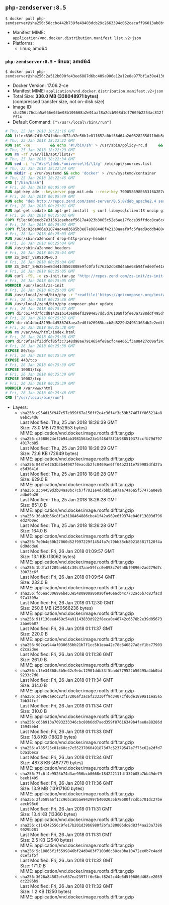 ## `php-zendserver:8.5`

```console
$ docker pull php-zendserver@sha256:58ccbc442b739fe49403dcb29c2663394c052cacaff96013ab8bfc61e7d056ed
```

-	Manifest MIME: `application/vnd.docker.distribution.manifest.list.v2+json`
-	Platforms:
	-	linux; amd64

### `php-zendserver:8.5` - linux; amd64

```console
$ docker pull php-zendserver@sha256:2a512b090fe43ee6887d6bc409a906e12a12e8e977bf1a39e4136d2af520c938
```

-	Docker Version: 17.06.2-ce
-	Manifest MIME: `application/vnd.docker.distribution.manifest.v2+json`
-	Total Size: **338.0 MB (338048971 bytes)**  
	(compressed transfer size, not on-disk size)
-	Image ID: `sha256:76cba5a666e03be08b106668a2e01aaf8a2dcb908d1df7669b2254ac812fff74`
-	Default Command: `["\/usr\/local\/bin\/run"]`

```dockerfile
# Thu, 25 Jan 2018 18:22:16 GMT
ADD file:636a7d1b374fb6ccd672a92e56b1e811652a0bf56d64a2d08282850110db548f in / 
# Thu, 25 Jan 2018 18:22:22 GMT
RUN set -xe 		&& echo '#!/bin/sh' > /usr/sbin/policy-rc.d 	&& echo 'exit 101' >> /usr/sbin/policy-rc.d 	&& chmod +x /usr/sbin/policy-rc.d 		&& dpkg-divert --local --rename --add /sbin/initctl 	&& cp -a /usr/sbin/policy-rc.d /sbin/initctl 	&& sed -i 's/^exit.*/exit 0/' /sbin/initctl 		&& echo 'force-unsafe-io' > /etc/dpkg/dpkg.cfg.d/docker-apt-speedup 		&& echo 'DPkg::Post-Invoke { "rm -f /var/cache/apt/archives/*.deb /var/cache/apt/archives/partial/*.deb /var/cache/apt/*.bin || true"; };' > /etc/apt/apt.conf.d/docker-clean 	&& echo 'APT::Update::Post-Invoke { "rm -f /var/cache/apt/archives/*.deb /var/cache/apt/archives/partial/*.deb /var/cache/apt/*.bin || true"; };' >> /etc/apt/apt.conf.d/docker-clean 	&& echo 'Dir::Cache::pkgcache ""; Dir::Cache::srcpkgcache "";' >> /etc/apt/apt.conf.d/docker-clean 		&& echo 'Acquire::Languages "none";' > /etc/apt/apt.conf.d/docker-no-languages 		&& echo 'Acquire::GzipIndexes "true"; Acquire::CompressionTypes::Order:: "gz";' > /etc/apt/apt.conf.d/docker-gzip-indexes 		&& echo 'Apt::AutoRemove::SuggestsImportant "false";' > /etc/apt/apt.conf.d/docker-autoremove-suggests
# Thu, 25 Jan 2018 18:22:23 GMT
RUN rm -rf /var/lib/apt/lists/*
# Thu, 25 Jan 2018 18:22:34 GMT
RUN sed -i 's/^#\s*\(deb.*universe\)$/\1/g' /etc/apt/sources.list
# Thu, 25 Jan 2018 18:22:34 GMT
RUN mkdir -p /run/systemd && echo 'docker' > /run/systemd/container
# Thu, 25 Jan 2018 18:22:45 GMT
CMD ["/bin/bash"]
# Fri, 26 Jan 2018 00:05:49 GMT
RUN apt-key adv --keyserver pgp.mit.edu --recv-key 799058698E65316A2E7A4FF42EAE1437F7D2C623
# Fri, 26 Jan 2018 00:05:49 GMT
RUN echo "deb http://repos.zend.com/zend-server/8.5.8/deb_apache2.4 server non-free" >> /etc/apt/sources.list.d/zend-server.list
# Fri, 26 Jan 2018 00:25:01 GMT
RUN apt-get update && apt-get install -y curl libmysqlclient18 unzip git zend-server-php-5.6 && /usr/local/zend/bin/zendctl.sh stop
# Fri, 26 Jan 2018 00:25:02 GMT
COPY file:600eecb7e31561caebcef5617a4923b3065c52e6ae17fcce39ffdcc8ca6c41db in /etc/ 
# Fri, 26 Jan 2018 00:25:02 GMT
COPY file:82de006e31874ac4e03685b3e87e988446f42138aaaf0fc5faad9cddb48040ba in /etc/apache2/conf-available 
# Fri, 26 Jan 2018 00:25:03 GMT
RUN /usr/sbin/a2enconf drop-http-proxy-header
# Fri, 26 Jan 2018 00:25:04 GMT
RUN /usr/sbin/a2enmod headers
# Fri, 26 Jan 2018 00:25:04 GMT
ENV ZS_INIT_VERSION=0.3
# Fri, 26 Jan 2018 00:25:04 GMT
ENV ZS_INIT_SHA256=e8d441d8503808e9fc0fafc762b2cb80d4a6e68b94fede0fe41efdeac10800cb
# Fri, 26 Jan 2018 00:25:05 GMT
RUN curl -fSL -o zs-init.tar.gz "http://repos.zend.com/zs-init/zs-init-docker-${ZS_INIT_VERSION}.tar.gz"     && echo "${ZS_INIT_SHA256} *zs-init.tar.gz" | sha256sum -c -     && mkdir /usr/local/zs-init     && tar xzf zs-init.tar.gz --strip-components=1 -C /usr/local/zs-init     && rm zs-init.tar.gz
# Fri, 26 Jan 2018 00:25:05 GMT
WORKDIR /usr/local/zs-init
# Fri, 26 Jan 2018 00:25:08 GMT
RUN /usr/local/zend/bin/php -r "readfile('https://getcomposer.org/installer');" | /usr/local/zend/bin/php
# Fri, 26 Jan 2018 00:25:36 GMT
RUN /usr/local/zend/bin/php composer.phar update
# Fri, 26 Jan 2018 00:25:37 GMT
COPY dir:6174d7fdcd8142a1b143e80efd2994e57dd5d7610a8fbfee3a7288ddf495dfdf in /usr/local/bin 
# Fri, 26 Jan 2018 00:25:37 GMT
COPY dir:b14dbc48195e4d5367d3aea2ed0fb26985bacb8d8229d24961363db2e2edf8f0 in /usr/local/zend/var/plugins/ 
# Fri, 26 Jan 2018 00:25:38 GMT
RUN rm /var/www/html/index.html
# Fri, 26 Jan 2018 00:25:38 GMT
COPY dir:9f1a7f23dfcf85f3c7148d98ae7914654fe8acfc4e4651f3a08427c09af24198 in /var/www/html 
# Fri, 26 Jan 2018 00:25:38 GMT
EXPOSE 80/tcp
# Fri, 26 Jan 2018 00:25:39 GMT
EXPOSE 443/tcp
# Fri, 26 Jan 2018 00:25:39 GMT
EXPOSE 10081/tcp
# Fri, 26 Jan 2018 00:25:39 GMT
EXPOSE 10082/tcp
# Fri, 26 Jan 2018 00:25:39 GMT
WORKDIR /var/www/html
# Fri, 26 Jan 2018 00:25:40 GMT
CMD ["/usr/local/bin/run"]
```

-	Layers:
	-	`sha256:c954d15f947c57e059f67a156ff2e4c36f4f3e59b37467ff865214a88ebc54d6`  
		Last Modified: Thu, 25 Jan 2018 18:26:39 GMT  
		Size: 73.0 MB (72952953 bytes)  
		MIME: application/vnd.docker.image.rootfs.diff.tar.gzip
	-	`sha256:c3688624ef2b94ab3981564e23e1f48df8f1b988519373ccfb79d7974017cb85`  
		Last Modified: Thu, 25 Jan 2018 18:26:29 GMT  
		Size: 72.6 KB (72649 bytes)  
		MIME: application/vnd.docker.image.rootfs.diff.tar.gzip
	-	`sha256:848fe4263b3b44987f0eacdb2fc0469ae6ff04b2311e759985dfd27ae5d3641d`  
		Last Modified: Thu, 25 Jan 2018 18:26:28 GMT  
		Size: 629.0 B  
		MIME: application/vnd.docker.image.rootfs.diff.tar.gzip
	-	`sha256:23b4459d3b04aa0bc7cb7f7021e4d7bbb5e87aa74a6a5f57475a0e8badbd9a26`  
		Last Modified: Thu, 25 Jan 2018 18:26:28 GMT  
		Size: 851.0 B  
		MIME: application/vnd.docker.image.rootfs.diff.tar.gzip
	-	`sha256:36ab3b56c8f1a3188464886cbe41f42a969e6f9374e040f13803d796ed27b0ec`  
		Last Modified: Thu, 25 Jan 2018 18:26:28 GMT  
		Size: 164.0 B  
		MIME: application/vnd.docker.image.rootfs.diff.tar.gzip
	-	`sha256:7e0b4e50b27060d52f997229f1454fa7c79bb38cb892185817120f4a8d9ddde6`  
		Last Modified: Fri, 26 Jan 2018 01:09:57 GMT  
		Size: 13.1 KB (13062 bytes)  
		MIME: application/vnd.docker.image.rootfs.diff.tar.gzip
	-	`sha256:1bdfa3f209aebb1c30c47aae59fcc0e098c7d9a8bf9896e2ad279d7c30073c6f`  
		Last Modified: Fri, 26 Jan 2018 01:09:54 GMT  
		Size: 233.0 B  
		MIME: application/vnd.docker.image.rootfs.diff.tar.gzip
	-	`sha256:fd6ead306996be53e5480900a860a0fe46eacb4c7732ac6b7c83facd97a1399a`  
		Last Modified: Fri, 26 Jan 2018 01:12:30 GMT  
		Size: 250.6 MB (250566236 bytes)  
		MIME: application/vnd.docker.image.rootfs.diff.tar.gzip
	-	`sha256:91f130eed469c54a91143833d922f8eca0e46742c6578b2e39d056732aae0a87`  
		Last Modified: Fri, 26 Jan 2018 01:11:37 GMT  
		Size: 220.0 B  
		MIME: application/vnd.docker.image.rootfs.diff.tar.gzip
	-	`sha256:902ca944af030655bb21b7f1cc5b1eaa42c78c646827a8cf1bc77903d2ca2dee`  
		Last Modified: Fri, 26 Jan 2018 01:11:36 GMT  
		Size: 261.0 B  
		MIME: application/vnd.docker.image.rootfs.diff.tar.gzip
	-	`sha256:c15e34368c3b5e42c9ebc12901ddb33f5ba4d779522b50495a4bb0bd9233c7d8`  
		Last Modified: Fri, 26 Jan 2018 01:11:34 GMT  
		Size: 314.0 B  
		MIME: application/vnd.docker.image.rootfs.diff.tar.gzip
	-	`sha256:3d986ca9cc22f17206af3ac6f23330ff9d3407cfd6de1899a11ea5a57bb34fcf`  
		Last Modified: Fri, 26 Jan 2018 01:11:34 GMT  
		Size: 310.0 B  
		MIME: application/vnd.docker.image.rootfs.diff.tar.gzip
	-	`sha256:c65b913a7093233346cbc80b6dd7aed359f87616349b4fae8a88286d15945eb4`  
		Last Modified: Fri, 26 Jan 2018 01:11:33 GMT  
		Size: 18.8 KB (18829 bytes)  
		MIME: application/vnd.docker.image.rootfs.diff.tar.gzip
	-	`sha256:a785f25c81e60cc7c55237060491873d7c52379547a7f75c62a2dfd7b3a1beca`  
		Last Modified: Fri, 26 Jan 2018 01:11:34 GMT  
		Size: 487.8 KB (487779 bytes)  
		MIME: application/vnd.docker.image.rootfs.diff.tar.gzip
	-	`sha256:77c6f4e9523b74d3ae956bcb0668e184222111df332b05b7bb49de79beeb1405`  
		Last Modified: Fri, 26 Jan 2018 01:11:36 GMT  
		Size: 13.9 MB (13917160 bytes)  
		MIME: application/vnd.docker.image.rootfs.diff.tar.gzip
	-	`sha256:2f3589a6f1cc96bca05ae942997b4002035b78680f7cdb5701dc27beaecb98c6`  
		Last Modified: Fri, 26 Jan 2018 01:11:31 GMT  
		Size: 13.4 KB (13360 bytes)  
		MIME: application/vnd.docker.image.rootfs.diff.tar.gzip
	-	`sha256:c114342556c9fe17b201d39b6980f2bfa380806dc8d83f4aa23a73869029b281`  
		Last Modified: Fri, 26 Jan 2018 01:11:31 GMT  
		Size: 2.5 KB (2540 bytes)  
		MIME: application/vnd.docker.image.rootfs.diff.tar.gzip
	-	`sha256:5c18865f1f5599846bf24d0403f7108d6c38ca0ba10472ee0b7c4adddcef2f5f`  
		Last Modified: Fri, 26 Jan 2018 01:11:32 GMT  
		Size: 171.0 B  
		MIME: application/vnd.docker.image.rootfs.diff.tar.gzip
	-	`sha256:3628a84502efc637ea2397ff6e3bcf82d2c44e6d5f0686d468ce2059dc2296b9`  
		Last Modified: Fri, 26 Jan 2018 01:11:32 GMT  
		Size: 1.2 KB (1250 bytes)  
		MIME: application/vnd.docker.image.rootfs.diff.tar.gzip
